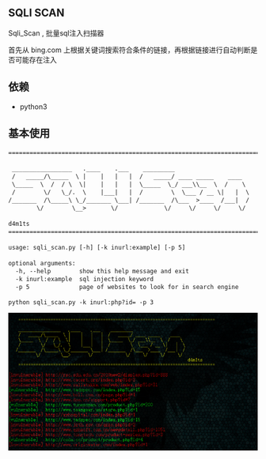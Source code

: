 ## SQLI SCAN

Sqli_Scan , 批量sql注入扫描器

首先从 bing.com 上根据关键词搜索符合条件的链接，再根据链接进行自动判断是否可能存在注入

## 依赖

- python3


## 基本使用

```
===============================================================================

 _________________   .____    .___    _________
 /   _____/\_____  \ |    |   |   |  /   _____/ ____ _____    ____
 \_____  \  /  / \  \|    |   |   |  \_____  \_/ ___\\__  \  /    \
 /        \/   \_/.  \    |___|   |  /        \  \___ / __ \|   |  \
/_______  /\_____\ \_/_______ \___| /_______  /\___  >____  /___|  /
        \/        \__>       \/             \/     \/     \/     \/
                                                                    d4m1ts
===============================================================================

usage: sqli_scan.py [-h] [-k inurl:example] [-p 5]

optional arguments:
  -h, --help        show this help message and exit
  -k inurl:example  sql injection keyword
  -p 5              page of websites to look for in search engine
```

`python sqli_scan.py -k inurl:php?id= -p 3`

![image](img/1.png)